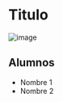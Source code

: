 # Titulo
![image](https://github.com/user-attachments/assets/f2e54dc0-6027-4cd7-817a-a42e47570113)

## Alumnos
* Nombre 1
* Nombre 2


